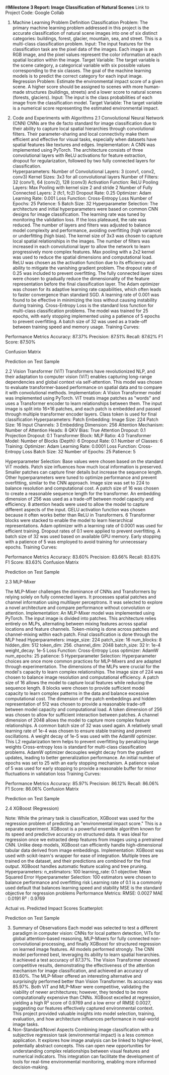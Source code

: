 #**Milestone 3 Report: Image Classification of Natural Scenes**
Link to Project Code: Google Collab
1. Machine Learning Problem Definition
Classification
Problem: The primary machine learning problem addressed in this project is the accurate classification of natural scene images into one of six distinct categories: buildings, forest, glacier, mountain, sea, and street. This is a multi-class classification problem.
Input: The input features for the classification task are the pixel data of the images. Each image is an RGB image, and the pixel values represent the color information at each spatial location within the image. 
Target Variable: The target variable is the scene category, a categorical variable with six possible values corresponding to the six classes. The goal of the machine learning models is to predict the correct category for each input image.
Regression
Problem: Estimate the environmental impact score of a given scene. A higher score should be assigned to scenes with more human-made structures (buildings, streets) and a lower score to natural scenes (forests, glaciers).
Input: The input is the class probabilities of each image from the classification model.
Target Variable: The target variable is a numerical score representing the estimated environmental impact.

2. Code and Experiments with Algorithms
2.1 Convolutional Neural Network (CNN)
CNNs are the de facto standard for image classification due to their ability to capture local spatial hierarchies through convolutional filters. Their parameter-sharing and local connectivity make them efficient and effective for visual tasks, especially when datasets have spatial features like textures and edges.
Implementation: A CNN was implemented using PyTorch. The architecture consists of three convolutional layers with ReLU activations for feature extraction, dropout for regularization, followed by two fully connected layers for classification.  
Hyperparameters:
Number of Convolutional Layers: 3 (conv1, conv2, conv3)
Kernel Sizes: 3x3 for all convolutional layers 
Number of Filters: 32 (conv1), 64 (conv2), 128 (conv3) 
Activation Function: ReLU
Pooling Layers: Max Pooling with kernel size 2 and stride 2
Number of Fully Connected Layers: 2 (fc1, fc2)
Dropout Rate: 0.25
Optimizer: Adam
Learning Rate: 0.001
Loss Function: Cross-Entropy Loss
Number of Epochs: 25
Patience: 5 
Batch Size: 32
Hyperparameter Selection:
The architecture and initial hyperparameters were based on common CNN designs for image classification.
The learning rate was tuned by monitoring the validation loss. If the loss plateaued, the rate was reduced.
The number of layers and filters was adjusted to balance model complexity and performance, avoiding overfitting (high variance) or underfitting (high bias).
The kernel size of 3x3 was chosen to capture local spatial relationships in the images.
The number of filters was increased in each convolutional layer to allow the network to learn progressively more complex features.
Max pooling with a 2x2 kernel was used to reduce the spatial dimensions and computational load.
ReLU was chosen as the activation function due to its efficiency and ability to mitigate the vanishing gradient problem.
The dropout rate of 0.25 was included to prevent overfitting.
The fully connected layer sizes were chosen to gradually reduce the dimensionality of the feature representation before the final classification layer.
The Adam optimizer was chosen for its adaptive learning rate capabilities, which often leads to faster convergence than standard SGD.
A learning rate of 0.001 was found to be effective in minimizing the loss without causing instability during training.
Cross-Entropy Loss is the standard loss function for multi-class classification problems.
The model was trained for 25 epochs, with early stopping implemented using a patience of 5 epochs to prevent overfitting.
A batch size of 32 was used as a trade-off between training speed and memory usage.
Training Curves:

Performance Metrics
Accuracy: 87.37%
Precision: 87.51%
Recall: 87.62%
F1 Score: 87.50%

Confusion Matrix
   
Prediction on Test Sample

2.2 Vision Transformer (ViT)
Transformers have revolutionized NLP, and their adaptation to computer vision (ViT) enables capturing long-range dependencies and global context via self-attention. This model was chosen to evaluate transformer-based performance on spatial data and to compare it with convolutional methods.
Implementation: A Vision Transformer model was implemented using PyTorch. ViT treats image patches as "words" and uses a Transformer encoder to learn relationships between them. The input image is split into 16×16 patches, and each patch is embedded and passed through multiple transformer encoder layers. Class token is used for final classification
Hyperparameters:
Patch Embedding:
Image Size: 224
Patch Size: 16
Input Channels: 3
Embedding Dimension: 256
Attention Mechanism:
Number of Attention Heads: 8
QKV Bias: True
Attention Dropout: 0.1
Projection Dropout: 0.1 
Transformer Block:
MLP Ratio: 4.0
Transformer Model:
Number of Blocks (Depth): 6
Dropout Rate: 0.1
Number of Classes: 6
Training:
Optimizer: Adam
Learning Rate: 0.0001
Loss Function: Cross-Entropy Loss
Batch Size: 32 
Number of Epochs: 25 
Patience: 5

Hyperparameter Selection:
Base values were chosen based on the standard ViT models.
Patch size influences how much local information is preserved. Smaller patches can capture finer details but increase the sequence length.
Other hyperparameters were tuned to optimize performance and prevent overfitting, similar to the CNN approach.
Image size was set to 224 to balance resolution and computational cost.
A patch size of 16 was chosen to create a reasonable sequence length for the transformer.
An embedding dimension of 256 was used as a trade-off between model capacity and efficiency.
8 attention heads were used to allow the model to capture different aspects of the input.
GELU activation function was chosen because it often works better than ReLU in Transformers.
6 Transformer blocks were stacked to enable the model to learn hierarchical representations.
Adam optimizer with a learning rate of 0.0001 was used for efficient training.
Dropout rates of 0.1 were applied to prevent overfitting.
A batch size of 32 was used based on available GPU memory.
Early stopping with a patience of 5 was employed to avoid training for unnecessary epochs.
Training Curves:

Performance Metrics
Accuracy: 83.60%
Precision: 83.66%
Recall: 83.63%
F1 Score: 83.63%
Confusion Matrix
   

Prediction on Test Sample


2.3 MLP-Mixer


The MLP-Mixer challenges the dominance of CNNs and Transformers by relying solely on fully connected layers. It processes spatial patches and channel information using multilayer perceptrons. It was selected to explore a novel architecture and compare performance without convolution or attention.
Implementation: An MLP-Mixer model was implemented using PyTorch. The input image is divided into patches. This architecture relies entirely on MLPs, alternating between mixing features across spatial locations and feature channels. Token-mixing is done across patches and channel-mixing within each patch. Final classification is done through the MLP head
Hyperparameters:
image_size: 224
patch_size: 16
num_blocks: 8
hidden_dim: 512
token_dim: 256.
channel_dim: 2048
batch_size: 32
lr: 1e-4
weight_decay: 1e-5
Loss Function: Cross-Entropy Loss
optimizer:  AdamW
num_epochs: 25
patience: 5
Hyperparameter Selection:
Hyperparameter choices are once more common practices for MLP-Mixers and are adapted through experimentation.
The dimensions of the MLPs were crucial for the model's capacity to learn complex relationships.
The image size of 224 was chosen to balance image resolution and computational efficiency. 
A patch size of 16 allows the model to capture local features while reducing the sequence length.
8 blocks were chosen to provide sufficient model capacity to learn complex patterns in the data and balance excessive computational cost.
The dimension of the patch embeddings and hidden representation of 512 was chosen to provide a reasonable trade-off between model capacity and computational load.
A token dimension of 256 was chosen to allow for sufficient interaction between patches.
A channel dimension of 2048 allows the model to capture more complex feature relationships.
A common batch size of 32 was used again.
A relatively small learning rate of 1e-4 was chosen to ensure stable training and prevent oscillations.
A weight decay of 1e-5 was used with the AdamW optimizer. This L2 regularization term helps to prevent overfitting by penalizing large weights
Cross-entropy loss is standard for multi-class classification problems.
AdamW optimizer decouples weight decay from the gradient updates, leading to better generalization performance.
An initial number of epochs was set to 25 with an early stopping mechanism.
A patience value of 5 was used for early stopping to provide a reasonable buffer for minor fluctuations in validation loss
Training Curves:

Performance Metrics
Accuracy: 85.97%
Precision: 86.12%
Recall: 86.06%
F1 Score: 86.06%
Confusion Matrix
   
Prediction on Test Sample


2.4 XGBoost (Regression)


Note: While the primary task is classification, XGBoost was used for the regression problem of predicting an "environmental impact score." This is a separate experiment.
XGBoost is a powerful ensemble algorithm known for its speed and predictive accuracy on structured data. It was ideal for regression once we extracted deep features from images using a pretrained CNN. Unlike deep models, XGBoost can efficiently handle high-dimensional tabular data derived from image embeddings.
Implementation: XGBoost was used with scikit-learn's wrapper for ease of integration. Multiple trees are trained on the dataset, and their predictions are combined for the final output. XGBoost handles automatic feature scaling and tree pruning.
Hyperparameters:
n_estimators: 100
learning_rate: 0.1
objective: Mean Squared Error
Hyperparameter Selection:
100 estimators were chosen to balance performance and overfitting risk
Learning rate of 0.1 is a commonly used default that balances learning speed and stability
MSE is the standard objective for regression problems
 Performance Metrics:
RMSE: 0.0027
MAE : 0.0191
R²  : 0.9769

Actual vs. Predicted Impact Scores Scatterplot:

Prediction on Test Sample

3. Summary of Observations
Each model was selected to test a different paradigm in computer vision: CNNs for local pattern detection, ViTs for global attention-based reasoning, MLP-Mixers for fully connected non-convolutional processing, and finally XGBoost for structured regression on learned image features. All models performed strongly. The CNN model performed best, leveraging its ability to learn spatial hierarchies. It achieved a test accuracy of 87.37%. The Vision Transformer showed competitive results, demonstrating the effectiveness of the attention mechanism for image classification, and achieved an accuracy of 83.60%. The MLP-Mixer offered an interesting alternative and surprisingly performed better than Vision Transformer. Its accuracy was 85.97%. Both ViT and MLP-Mixer were competitive, validating the viability of newer architectures; however, they tended to be more computationally expensive than CNNs. XGBoost excelled at regression, yielding a high R² score of 0.9769 and a low error of RMSE 0.0027, suggesting our features effectively captured environmental context. This project provided valuable insights into model selection, training, evaluation, and how architecture influences performance in real-world image tasks.
4. Non-Standard/Novel Aspects
Combining image classification with a subjective regression task (environmental impact) is a less common application. It explores how image analysis can be linked to higher-level, potentially abstract concepts. This can open new opportunities for understanding complex relationships between visual features and numerical indicators. This integration can facilitate the development of tools for real-time environmental monitoring, enabling more informed decision-making. 
